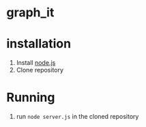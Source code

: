 # graph_it

# installation
1. Install [node.js](https://nodejs.org/en/)
2. Clone repository

# Running
1. run `node server.js` in the cloned repository
